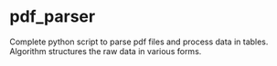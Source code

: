 # pdf_parser
Complete python script to parse pdf files and process data in tables. Algorithm structures the raw data in various forms.

